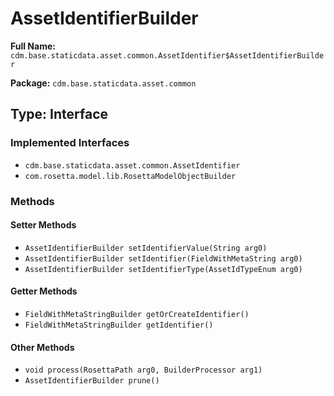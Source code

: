 # AssetIdentifierBuilder

**Full Name:** `cdm.base.staticdata.asset.common.AssetIdentifier$AssetIdentifierBuilder`

**Package:** `cdm.base.staticdata.asset.common`

## Type: Interface

### Implemented Interfaces

- `cdm.base.staticdata.asset.common.AssetIdentifier`
- `com.rosetta.model.lib.RosettaModelObjectBuilder`

### Methods

#### Setter Methods

- `AssetIdentifierBuilder setIdentifierValue(String arg0)`
- `AssetIdentifierBuilder setIdentifier(FieldWithMetaString arg0)`
- `AssetIdentifierBuilder setIdentifierType(AssetIdTypeEnum arg0)`

#### Getter Methods

- `FieldWithMetaStringBuilder getOrCreateIdentifier()`
- `FieldWithMetaStringBuilder getIdentifier()`

#### Other Methods

- `void process(RosettaPath arg0, BuilderProcessor arg1)`
- `AssetIdentifierBuilder prune()`

